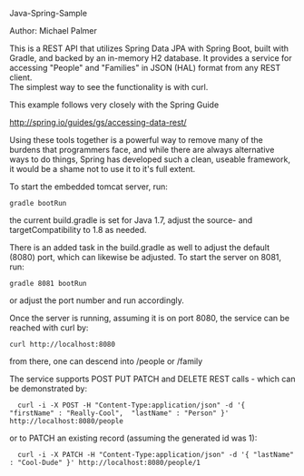 Java-Spring-Sample

Author: Michael Palmer

This is a REST API that utilizes Spring Data JPA with Spring Boot, built with Gradle, and backed by an in-memory
H2 database.  It provides a service for accessing "People" and "Families" in JSON (HAL) format from any REST client.  
The simplest way to see the functionality is with curl.

This example follows very closely with the Spring Guide

  http://spring.io/guides/gs/accessing-data-rest/

Using these tools together is a powerful way to remove many of the burdens that programmers face, and while there
are always alternative ways to do things, Spring has developed such a clean, useable framework, it would be a shame
not to use it to it's full extent.

To start the embedded tomcat server, run:

    gradle bootRun
    
the current build.gradle is set for Java 1.7, adjust the source- and targetCompatibility to 1.8 as needed.

There is an added task in the build.gradle as well to adjust the default (8080) port, which can likewise be adjusted.
To start the server on 8081, run:

    gradle 8081 bootRun
    
or adjust the port number and run accordingly.

Once the server is running, assuming it is on port 8080, the service can be reached with curl by:

    curl http://localhost:8080
    
from there, one can descend into /people or /family

The service supports POST PUT PATCH and DELETE REST calls - which can be demonstrated by:
      
      curl -i -X POST -H "Content-Type:application/json" -d '{  "firstName" : "Really-Cool",  "lastName" : "Person" }' http://localhost:8080/people
      
or to PATCH an existing record (assuming the generated id was 1):

      curl -i -X PATCH -H "Content-Type:application/json" -d '{ "lastName" : "Cool-Dude" }' http://localhost:8080/people/1
